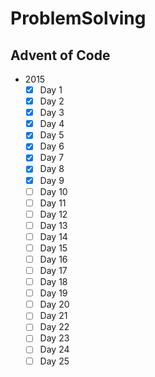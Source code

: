 # ProblemSolving

## Advent of Code
- 2015
    - [X] Day 1
    - [X] Day 2
    - [X] Day 3
    - [X] Day 4
    - [X] Day 5
    - [X] Day 6
    - [X] Day 7
    - [X] Day 8
    - [X] Day 9
    - [ ] Day 10
    - [ ] Day 11
    - [ ] Day 12
    - [ ] Day 13
    - [ ] Day 14
    - [ ] Day 15
    - [ ] Day 16
    - [ ] Day 17
    - [ ] Day 18
    - [ ] Day 19
    - [ ] Day 20
    - [ ] Day 21
    - [ ] Day 22
    - [ ] Day 23
    - [ ] Day 24
    - [ ] Day 25